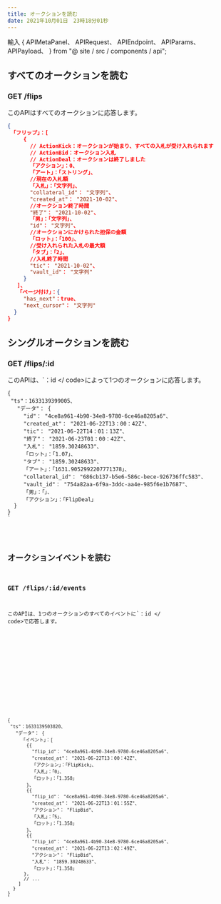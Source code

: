 ```yaml
---
title: オークションを読む
date: 2021年10月01日　23時18分01秒
---
```


輸入 { APIMetaPanel、 APIRequest、 APIEndpoint、 APIParams、 APIPayload、 } from "@ site / src / components / api";

## すべてのオークションを読む

### GET /flips

このAPIはすべてのオークションに応答します。

<APIEndpoint base="https://leaf-api.pando.im/api" url="/flips" />

<APIMetaPanel />

<APIParams p-cursor="the cursor to start from" p-limit="the limitation of items in response" />

<APIRequest title="すべてのオークションを読む" method="GET" isPublic base="https://leaf-api.pando.im/api" url='/flips' />

```json title="Response"
{
 「フリップ」：[
     {
       // ActionKick：オークションが始まり、すべての入札が受け入れられます
       // ActionBid：オークション入札
       // ActionDeal：オークションは終了しました
       「アクション」：0、
       「アート」：「ストリング」、
       //現在の入札額
       「入札」：「文字列」、
       "collateral_id"： "文字列"、
       "created_at"： "2021-10-02"、
       //オークション終了時間
       "終了"： "2021-10-02"、
       「男」：「文字列」、
       "id"： "文字列"、
       //オークションにかけられた担保の金額
       「ロット」：「100」、
       //受け入れられた入札の最大額
       「タブ」：「2」、
       //入札終了時間
       "tic"： "2021-10-02"、
       "vault_id"： "文字列"
     }
   ]、
   「ページ付け」：{
     "has_next"：true、
     "next_cursor"： "文字列"
  }
}
```

## シングルオークションを読む

### GET /flips/:id

このAPIは、`：id </ code>によって1つのオークションに応答します。</p>

<p spaces-before="0">

<APIEndpoint base="https://leaf-api.pando.im/api" url="/flips/:id" /></p>

<p spaces-before="0">

<APIMetaPanel /></p>

<p spaces-before="0"><APIRequest
  title="1つのオークションを読む"
  method="GET"
  isPublic
 base="https://leaf-api.pando.im/api"
  url='/flips/4ce8a961-4b90-34e8-9780-6ce46a8205a6'
/></p>

<pre><code class="json title="Response"">{
 "ts"：1633139399005、
   "データ"： {
     "id"： "4ce8a961-4b90-34e8-9780-6ce46a8205a6"、
     "created_at"： "2021-06-22T13：00：42Z"、
     "tic"： "2021-06-22T14：01：13Z"、
     "終了"： "2021-06-23T01：00：42Z"、
     "入札"： "1859.30248633"、
     「ロット」：「1.07」、
     "タブ"： "1859.30248633"、
     「アート」：「1631.9052992207771378」、
     "collateral_id"： "686cb137-b5e6-586c-bece-926736ffc583"、
     "vault_id"： "754a82aa-6f9a-3ddc-aa4e-985f6e1b7687"、
     「男」：「」、
     「アクション」：「FlipDeal」
  }
}
`</pre>

## オークションイベントを読む

### GET /flips/:id/events

このAPIは、1つのオークションのすべてのイベントに`：id </ code>で応答します。</p>

<p spaces-before="0">

<APIEndpoint base="https://leaf-api.pando.im/api" url="/flips/:id/events" /></p>

<p spaces-before="0">

<APIMetaPanel /></p>

<p spaces-before="0"><APIRequest
  title="1つのオークションのすべてのイベントを読む"
  method="GET"
  isPublic
 base="https://leaf-api.pando.im/api"
  url='/flips/4ce8a961-4b90-34e8-9780-6ce46a8205a6/events'
/></p>

<pre><code class="json title="Response"">{
 "ts"：1633139503820、
   "データ"： {
     「イベント」：[
       {{
         "flip_id"： "4ce8a961-4b90-34e8-9780-6ce46a8205a6"、
         "created_at"： "2021-06-22T13：00：42Z"、
         「アクション」：「FlipKick」、
         「入札」：「0」、
         「ロット」：「1.358」
       }、
       {{
         "flip_id"： "4ce8a961-4b90-34e8-9780-6ce46a8205a6"、
         "created_at"： "2021-06-22T13：01：55Z"、
         "アクション"： "FlipBid"、
         「入札」：「5」、
         「ロット」：「1.358」
       }、
       {{
         "flip_id"： "4ce8a961-4b90-34e8-9780-6ce46a8205a6"、
         "created_at"： "2021-06-22T13：02：49Z"、
         "アクション"： "FlipBid"、
         "入札"： "1859.30248633"、
         「ロット」：「1.358」
      },
      // ...
    ]
  }
}
`</pre>
